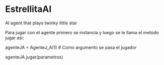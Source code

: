 # EstrellitaAI
AI agent that plays twinky little star

Para jugar con el agente primero se instancia y luego se le llama el metodo jugar
asi:

agenteJA = AgenteJ_A(1) # Como argumento se pasa el jugador

agenteJA.jugar(parametros)